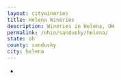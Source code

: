 ```yaml
---
layout: citywineries
title: Helena Wineries
description: Wineries in Helena, OH
permalink: /ohio/sandusky/helena/
state: oh
county: sandusky
city: helena
---
```

-
